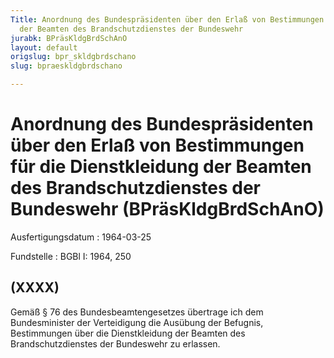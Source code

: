 ```yaml
---
Title: Anordnung des Bundespräsidenten über den Erlaß von Bestimmungen für die Dienstkleidung
  der Beamten des Brandschutzdienstes der Bundeswehr
jurabk: BPräsKldgBrdSchAnO
layout: default
origslug: bpr_skldgbrdschano
slug: bpraeskldgbrdschano

---
```


# Anordnung des Bundespräsidenten über den Erlaß von Bestimmungen für die Dienstkleidung der Beamten des Brandschutzdienstes der Bundeswehr (BPräsKldgBrdSchAnO)

Ausfertigungsdatum
:   1964-03-25

Fundstelle
:   BGBl I: 1964, 250

## (XXXX)

Gemäß § 76 des Bundesbeamtengesetzes übertrage ich dem Bundesminister
der Verteidigung die Ausübung der Befugnis, Bestimmungen über die
Dienstkleidung der Beamten des Brandschutzdienstes der Bundeswehr zu
erlassen.

